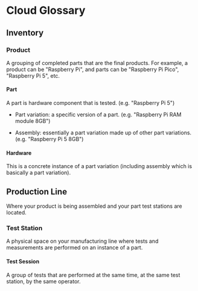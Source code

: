 # Cloud Glossary

## Inventory

### Product

A grouping of completed parts that are the final products. For example, a product
can be "Raspberry Pi", and parts can be "Raspberry Pi Pico", "Raspberry Pi 5", etc.

#### Part

A part is hardware component that is tested. (e.g. "Raspberry Pi 5")

- Part variation: a specific version of a part. (e.g. "Raspberry Pi RAM module 8GB")

- Assembly: essentially a part variation made up of other part variations.
  (e.g. "Raspberry Pi 5 8GB")

#### Hardware

This is a concrete instance of a part variation (including assembly which is basically
a part variation).

## Production Line

Where your product is being assembled and your part test stations are located.

### Test Station

A physical space on your manufacturing line where tests and measurements are
performed on an instance of a part.

#### Test Session

A group of tests that are performed at the same time, at the same test station,
by the same operator.
